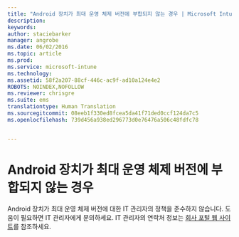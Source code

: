 ```yaml
---
title: "Android 장치가 최대 운영 체제 버전에 부합되지 않는 경우 | Microsoft Intune"
description: 
keywords: 
author: staciebarker
manager: angrobe
ms.date: 06/02/2016
ms.topic: article
ms.prod: 
ms.service: microsoft-intune
ms.technology: 
ms.assetid: 58f2a207-88cf-446c-ac9f-ad10a124e4e2
ROBOTS: NOINDEX,NOFOLLOW
ms.reviewer: chrisgre
ms.suite: ems
translationtype: Human Translation
ms.sourcegitcommit: 08eeb1f330ed8fcea5da41f71ded0ccf124da7c5
ms.openlocfilehash: 739d456a938ed296773d0e76476a506c48fdfc78


---
```


# Android 장치가 최대 운영 체제 버전에 부합되지 않는 경우

Android 장치가 최대 운영 체제 버전에 대한 IT 관리자의 정책을 준수하지 않습니다. 도움이 필요하면 IT 관리자에게 문의하세요. IT 관리자의 연락처 정보는 [회사 포털 웹 사이트](http://portal.manage.microsoft.com)를 참조하세요.





<!--HONumber=Aug16_HO5-->


